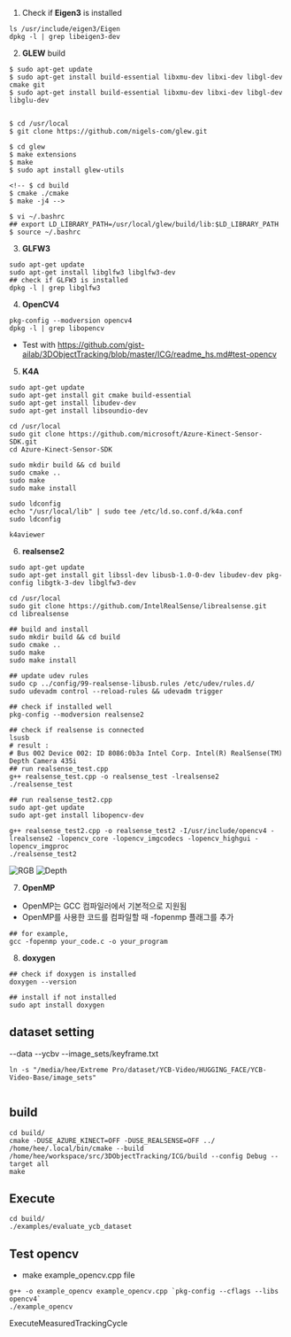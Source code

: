 
1. Check if **Eigen3** is installed
```
ls /usr/include/eigen3/Eigen
dpkg -l | grep libeigen3-dev

```

2. **GLEW** build
```
$ sudo apt-get update
$ sudo apt-get install build-essential libxmu-dev libxi-dev libgl-dev cmake git
$ sudo apt-get install build-essential libxmu-dev libxi-dev libgl-dev libglu-dev


$ cd /usr/local
$ git clone https://github.com/nigels-com/glew.git

$ cd glew
$ make extensions
$ make
$ sudo apt install glew-utils

<!-- $ cd build
$ cmake ./cmake
$ make -j4 -->

$ vi ~/.bashrc
## export LD_LIBRARY_PATH=/usr/local/glew/build/lib:$LD_LIBRARY_PATH
$ source ~/.bashrc

```

3. **GLFW3**
```
sudo apt-get update
sudo apt-get install libglfw3 libglfw3-dev
## check if GLFW3 is installed
dpkg -l | grep libglfw3
```

4. **OpenCV4**
```
pkg-config --modversion opencv4
dpkg -l | grep libopencv
```
- Test with https://github.com/gist-ailab/3DObjectTracking/blob/master/ICG/readme_hs.md#test-opencv


5. **K4A**
```
sudo apt-get update
sudo apt-get install git cmake build-essential
sudo apt-get install libudev-dev
sudo apt-get install libsoundio-dev

cd /usr/local
sudo git clone https://github.com/microsoft/Azure-Kinect-Sensor-SDK.git
cd Azure-Kinect-Sensor-SDK

sudo mkdir build && cd build
sudo cmake ..
sudo make
sudo make install

sudo ldconfig
echo "/usr/local/lib" | sudo tee /etc/ld.so.conf.d/k4a.conf
sudo ldconfig

k4aviewer
```
<!-- 
2. install K4A
```
$ curl -sSL https://packages.microsoft.com/keys/microsoft.asc | sudo apt-key add -
$ sudo apt-add-repository https://packages.microsoft.com/ubuntu/18.04/prod
$ curl -sSL https://packages.microsoft.com/config/ubuntu/18.04/prod.list | sudo tee /etc/apt/sources.list.d/microsoft-prod.list
$ curl -sSL https://packages.microsoft.com/keys/microsoft.asc | sudo apt-key add -
$ sudo apt-get update
$ sudo apt install libk4a1.3-dev            (=1.3.0)
$ sudo apt install libk4abt1.0-dev          (=1.0.0)
$ sudo apt install k4a-tools=1.3.0
k4aviewer   ## to test,
``` -->

6. **realsense2**
```
sudo apt-get update
sudo apt-get install git libssl-dev libusb-1.0-0-dev libudev-dev pkg-config libgtk-3-dev libglfw3-dev

cd /usr/local
sudo git clone https://github.com/IntelRealSense/librealsense.git
cd librealsense

## build and install
sudo mkdir build && cd build
sudo cmake ..
sudo make
sudo make install

## update udev rules
sudo cp ../config/99-realsense-libusb.rules /etc/udev/rules.d/
sudo udevadm control --reload-rules && udevadm trigger

## check if installed well
pkg-config --modversion realsense2

## check if realsense is connected
lsusb
# result : 
# Bus 002 Device 002: ID 8086:0b3a Intel Corp. Intel(R) RealSense(TM) Depth Camera 435i
## run realsense_test.cpp
g++ realsense_test.cpp -o realsense_test -lrealsense2
./realsense_test

## run realsense_test2.cpp
sudo apt-get update
sudo apt-get install libopencv-dev

g++ realsense_test2.cpp -o realsense_test2 -I/usr/include/opencv4 -lrealsense2 -lopencv_core -lopencv_imgcodecs -lopencv_highgui -lopencv_imgproc
./realsense_test2
```
![RGB](resources/rgb.png)
![Depth](resources/depth.png)

7. **OpenMP**
- OpenMP는 GCC 컴파일러에서 기본적으로 지원됨
- OpenMP를 사용한 코드를 컴파일할 때 -fopenmp 플래그를 추가
```
## for example,
gcc -fopenmp your_code.c -o your_program
```

8. **doxygen**
```
## check if doxygen is installed
doxygen --version

## install if not installed
sudo apt install doxygen
```


## dataset setting
--data
    --ycbv
        --image_sets/keyframe.txt

```
ln -s "/media/hee/Extreme Pro/dataset/YCB-Video/HUGGING_FACE/YCB-Video-Base/image_sets"


```


## build
```
cd build/
cmake -DUSE_AZURE_KINECT=OFF -DUSE_REALSENSE=OFF ../
/home/hee/.local/bin/cmake --build /home/hee/workspace/src/3DObjectTracking/ICG/build --config Debug --target all
make
```

## Execute
```
cd build/
./examples/evaluate_ycb_dataset
```

<!-- 
---------------------------------------------------------------------
## RBOT dataset
```
cd data
ln -s "/media/hee/MGTEC/dataset/RBOT_dataset"
# set directory at evaluate_rbot_dataset.cpp
```

## build
```
cd build/
cmake -DUSE_AZURE_KINECT=OFF -DUSE_REALSENSE=OFF ../
make
```

## Execute
```
cd build/
./examples/evaluate_rbot_dataset
``` -->


## Test opencv 
- make example_opencv.cpp file
```
g++ -o example_opencv example_opencv.cpp `pkg-config --cflags --libs opencv4`
./example_opencv
```

ExecuteMeasuredTrackingCycle